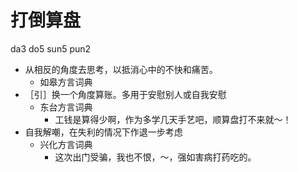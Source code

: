 # 打倒算盘
da3 do5 sun5 pun2
+ 从相反的角度去思考，以抵消心中的不快和痛苦。
  * 如皋方言词典
+ ［引］换一个角度算账。多用于安慰别人或自我安慰
  * 东台方言词典
    - 工钱是算得少啊，作为多学几天手艺吧，顺算盘打不来就～！
+ 自我解嘲，在失利的情况下作退一步考虑
  * 兴化方言词典
    - 这次出门受骗，我也不恨，～，强如害病打药吃的。
